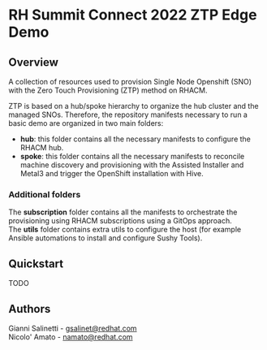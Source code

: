 # RH Summit Connect 2022 ZTP Edge Demo

## Overview
A collection of resources used to provision Single Node Openshift (SNO) with the Zero Touch Provisioning (ZTP) method on RHACM.

ZTP is based on a hub/spoke hierarchy to organize the hub cluster and the managed SNOs. Therefore,
the repository manifests necessary to run a basic demo are organized in two main folders:
- **hub**: this folder contains all the necessary manifests to configure the RHACM hub.
- **spoke**: this folder contains all the necessary manifests to reconcile machine discovery and provisioning with the Assisted Installer and Metal3 and trigger the OpenShift installation with Hive.

### Additional folders
The **subscription** folder contains all the manifests to orchestrate the provisioning using RHACM subscriptions using a GitOps approach.  
The **utils** folder contains extra utils to configure the host (for example Ansible automations to install and configure Sushy Tools).

## Quickstart
TODO

## Authors
Gianni Salinetti - gsalinet@redhat.com  
Nicolo' Amato - namato@redhat.com  

